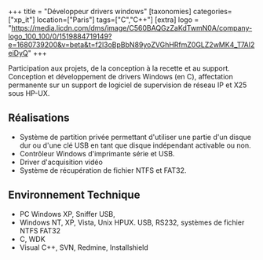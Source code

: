 +++
title = "Développeur drivers windows"
[taxonomies]
categories=["xp_it"]
location=["Paris"]
tags=["C","C++"]
[extra]
logo = "https://media.licdn.com/dms/image/C560BAQGzZaKdTwmN0A/company-logo_100_100/0/1519884719149?e=1680739200&v=beta&t=f2l3oBpBbN89yoZVGhHRfmZ0GLZ2wMK4_T7Al2eiDyQ"
+++

Participation aux projets, de la conception à la recette et au support. Conception et développement de drivers Windows (en C), affectation permanente sur un support de logiciel de supervision de réseau IP et X25 sous HP-UX.

## Réalisations

- Système de partition privée permettant d'utiliser une partie d'un disque dur ou d'une clé USB en tant que disque indépendant activable ou non.
- Contrôleur Windows d'imprimante série et USB.
- Driver d'acquisition vidéo
- Système de récupération de fichier NTFS et FAT32.

## Environnement Technique

- PC Windows XP, Sniffer USB,
- Windows NT, XP, Vista, Unix HPUX. USB, RS232, systèmes de fichier NTFS FAT32
- C, WDK
- Visual C++, SVN, Redmine, Installshield
